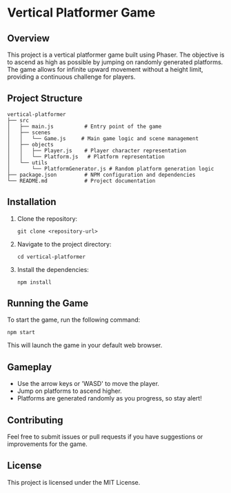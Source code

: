 # Vertical Platformer Game

## Overview
This project is a vertical platformer game built using Phaser. The objective is to ascend as high as possible by jumping on randomly generated platforms. The game allows for infinite upward movement without a height limit, providing a continuous challenge for players.

## Project Structure
```
vertical-platformer
├── src
│   ├── main.js          # Entry point of the game
│   ├── scenes
│   │   └── Game.js     # Main game logic and scene management
│   ├── objects
│   │   ├── Player.js    # Player character representation
│   │   └── Platform.js   # Platform representation
│   └── utils
│       └── PlatformGenerator.js # Random platform generation logic
├── package.json         # NPM configuration and dependencies
└── README.md            # Project documentation
```

## Installation
1. Clone the repository:
   ```
   git clone <repository-url>
   ```
2. Navigate to the project directory:
   ```
   cd vertical-platformer
   ```
3. Install the dependencies:
   ```
   npm install
   ```

## Running the Game
To start the game, run the following command:
```
npm start
```
This will launch the game in your default web browser.

## Gameplay
- Use the arrow keys or 'WASD' to move the player.
- Jump on platforms to ascend higher.
- Platforms are generated randomly as you progress, so stay alert!

## Contributing
Feel free to submit issues or pull requests if you have suggestions or improvements for the game. 

## License
This project is licensed under the MIT License.